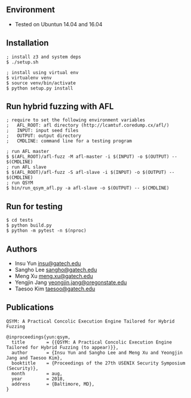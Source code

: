 ## Environment
- Tested on Ubuntun 14.04 and 16.04

## Installation

~~~~{.sh}
; install z3 and system deps
$ ./setup.sh

; install using virtual env
$ virtualenv venv
$ source venv/bin/activate
$ python setup.py install
~~~~

## Run hybrid fuzzing with AFL

~~~~{.sh}
; require to set the following environment variables
;   AFL_ROOT: afl directory (http://lcamtuf.coredump.cx/afl/)
;   INPUT: input seed files
;   OUTPUT: output directory
;   CMDLINE: command line for a testing program

; run AFL master
$ $(AFL_ROOT)/afl-fuzz -M afl-master -i $(INPUT) -o $(OUTPUT) -- $(CMDLINE)
; run AFL slave
$ $(AFL_ROOT)/afl-fuzz -S afl-slave -i $(INPUT) -o $(OUTPUT) -- $(CMDLINE)
; run QSYM
$ bin/run_qsym_afl.py -a afl-slave -o $(OUTPUT) -- $(CMDLINE)
~~~~

## Run for testing

~~~~{.sh}
$ cd tests
$ python build.py
$ python -m pytest -n $(nproc)
~~~~

## Authors
- Insu Yun <insu@gatech.edu>
- Sangho Lee <sangho@gatech.edu>
- Meng Xu <meng.xu@gatech.edu>
- Yengjin Jang <yeongjin.jang@oregonstate.edu>
- Taesoo Kim <taesoo@gatech.edu>

## Publications
```
QSYM: A Practical Concolic Execution Engine Tailored for Hybrid Fuzzing

@inproceedings{yun:qsym,
  title        = {{QSYM: A Practical Concolic Execution Engine Tailored for Hybrid Fuzzing (to appear)}},
  author       = {Insu Yun and Sangho Lee and Meng Xu and Yeongjin Jang and Taesoo Kim},
  booktitle    = {Proceedings of the 27th USENIX Security Symposium (Security)},
  month        = aug,
  year         = 2018,
  address      = {Baltimore, MD},
}
```
